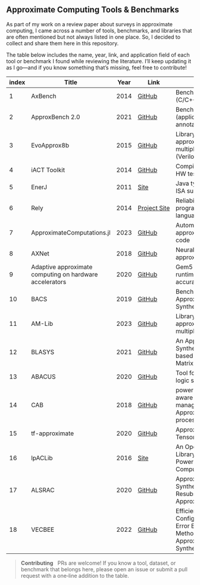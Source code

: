 ## Approximate Computing Tools & Benchmarks

As part of my work on a review paper about surveys in approximate computing, I came across a number of tools, benchmarks, and libraries that are often mentioned but not always listed in one place. So, I decided to collect and share them here in this repository.

The table below includes the name, year, link, and application field of each tool or benchmark I found while reviewing the literature. I’ll keep updating it as I go—and if you know something that’s missing, feel free to contribute!


| index | Title                         | Year | Link                                                                                                                            | Field                                                         |
|----| ----------------------------- | ---- | ------------------------------------------------------------------------------------------------------------------------------- | ------------------------------------------------------------- |
| 1 | AxBench                       | 2014 | [GitHub](https://github.com/he-actlab/AxBench)                                                                                  | Benchmark suite (C/C++, multi‑domain)                         |
| 2 | ApproxBench 2.0               | 2021 | [GitHub](https://github.com/uwsampa/approxbench)                                                                                | Benchmark suite (applications + annotations)                  |
| 3 | EvoApprox8b                   | 2015 | [GitHub](https://github.com/ehw-fit/evoapprox8b)                                                                                | Library of approximate adders & multipliers (Verilog/VHDL, C) |
| 4 | iACT Toolkit                  | 2014 | [GitHub](https://github.com/IntelLabs/iACT)                                                                                     | Compiler + runtime + HW test‑bed                              |
| 5 | EnerJ                         | 2011 | [Site](https://sampa.cs.washington.edu/research/approximation/enerj.html)                                                       | Java type‑system & ISA support                                |
| 6 | Rely                          | 2014 | [Project Site](https://mcarbin.github.io/rely/)                                                                                 | Reliability‑aware programming language                        |
| 7 | ApproximateComputations.jl    | 2023 | [GitHub](https://github.com/NTimmons/ApproximateComputations.jl)                                                                | Automatic approximation in Julia code                         |
| 8 | AXNet                         | 2018 | [GitHub](https://github.com/pengzhenghao/AXNet)                                                                                 | Neural‑network‑based approximate inference                    |
| 9 | Adaptive approximate computing on hardware accelerators | 2020 | [GitHub](https://github.com/embeddedlabsiu/adaptive-approximate-computing)                            | Gem5 + CGRA runtime for adaptive accuracy                     |
| 10 | BACS                          | 2019 | [GitHub](https://github.com/scale-lab/BACS)                                                                                    | Benchmarks for Approximate Circuit Synthesis                  |
| 11 | AM-Lib                        | 2023 | [GitHub](https://github.com/skycrapers/AM-Lib)                                                                                 | Library of approximate multipliers                            |
| 12 | BLASYS                        | 2021 |  [GitHub](https://github.com/scale-lab/BLASYS?tab=readme-ov-file)                                                              | An Approximate Logic Synthesis Framework based on Boolean Matrix Factorization |
| 13 | ABACUS                        | 2020 |  [GitHub](https://github.com/scale-lab/ABACUS)                                                                                 | Tool for approximate logic synthesis                           |
| 14 | CAB                           | 2018 |  [GitHub](https://github.com/scale-lab/CAB)                                                                                    | power-Capping aware resource manager for Approximate Big data processing             |
| 15 | tf-approximate                | 2020 | [GitHub](https://github.com/ehw-fit/tf-approximate)                                                                            | Approximate layers - TensorFlow extension                      |
| 16 | lpACLib                       | 2016 | [Site](https://sourceforge.net/projects/lpaclib/)                                                                              | An Open-Source Library for Low-Power Approximate Computing Modules |
| 17 | ALSRAC                        | 2020 | [GitHub](https://github.com/SJTU-ECTL/ALSRAC?tab=readme-ov-file)                                                               | Approximate Logic Synthesis by Resubstitution with Approximate Care Set |
| 18 | VECBEE                        | 2022 | [GitHub](https://github.com/SJTU-ECTL/VECBEE?tab=readme-ov-file)                                                               | Efficiency-Accuracy Configurable Batch Error Estimation Method for Greedy Approximate Logic Synthesis |

> **Contributing**   PRs are welcome! If you know a tool, dataset, or benchmark that belongs here, please open an issue or submit a pull request with a one‑line addition to the table.
